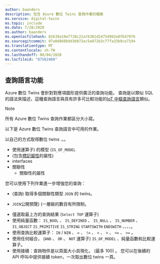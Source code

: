 ```yaml
---
author: baanders
description: 包含 Azure 數位 Twins 查詢作業的檔案
ms.service: digital-twins
ms.topic: include
ms.date: 7/28/2020
ms.author: baanders
ms.openlocfilehash: 82639a19ef728c22a74381d24754992e0f647976
ms.sourcegitcommit: 97a0d868b9d36072ec5e872b3c77fa33b9ce7194
ms.translationtype: MT
ms.contentlocale: zh-TW
ms.lasthandoff: 08/04/2020
ms.locfileid: "87562460"
---
```

## <a name="query-language-features"></a>查詢語言功能

Azure 數位 Twins 會針對對應項圖形提供廣泛的查詢功能。 查詢是以類似 SQL 的語法來描述，這種查詢語言與具有許多可比較功能的[IoT 中樞查詢語言](../articles/iot-hub/iot-hub-devguide-query-language.md)類似。

> [!NOTE]
> 所有 Azure 數位 Twins 查詢作業都區分大小寫。

以下是 Azure 數位 Twins 查詢語言中可用的作業。

以自己的方式取得數位 twins .。。
* 使用運算子) 的模型 (`IS_OF_MODEL`
*  (包含[標記屬性](../articles/digital-twins/how-to-use-tags.md)的屬性) 
* interfaces
* 關聯性
  - 關聯性的屬性

您可以使用下列作業進一步增強您的查詢：
*  (查詢) 取得多個關聯性類型 `JOIN` 的 twins。 
  - `JOIN`公開預覽)  (一層級的數目有所限制。
* 僅選取最上方的查詢結果 (`Select TOP` 運算子) 
* 使用純量函數： `IS_BOOL` 、 `IS_DEFINED` 、 `IS_NULL` 、 `IS_NUMBER` 、 `IS_OBJECT` `IS_PRIMITIVE` `IS_STRING` `STARTSWITH` `ENDSWITH` 、、、、。
* 使用查詢比較運算子： `IN` / `NIN` 、 `=` 、 `!=` 、 `<` 、 `>` 、 `<=` 、 `>=` 。
* 使用任何組合， (`AND` 、 `OR` 、 `NOT` 運算子) `IS_OF_MODEL` 、純量函數和比較運算子。
* 使用接續：查詢物件是以頁面大小具現化， (最多 100) 。 您可以在後續的 API 呼叫中提供接續 token，一次取出數位 twins 一頁。